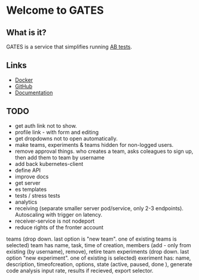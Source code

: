 # Welcome to GATES


## What is it? 

GATES is a service that simplifies running [AB tests](https://en.wikipedia.org/wiki/A/B_testing). 



## Links
*   [Docker](https://hub.docker.com/r/atlasanalyticsservice/gates)
*   [GitHub](https://github.com/ATLAS-Analytics/GATES)
*   [Documentation](https://atlas-analytics.github.io/GATES/)

## TODO

* get auth link not to show.
* profile link - with form and editing
* get dropdowns not to open automatically.
* make teams, experiments & teams hidden for non-logged users.
* remove approval things. who creates a team, asks coleagues to sign up, then add them to team by username
* add back kubernetes-client
* define API
* improve docs
* get server
* es templates
* tests / stress tests
* analytics
* receiving (separate smaller server pod/service, only 2-3 endpoints). Autoscaling with trigger on latency.
* receiver-service is not nodeport 
* reduce rights of the fronter account

teams (drop down. last option is "new team". one of existing teams is selected)
team has name, task, time of creation, members (add - only from existing (by username), remove), retire team
experiments (drop down. last option "new experiment". one of existing is selected)
exeriment has: name, description, timeofcreation, options, state (active, paused, done ), generate code
analysis input rate, results if recieved, export selector.